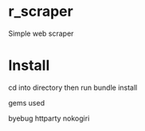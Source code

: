 # r_scraper
Simple web scraper

# Install

cd into directory then run bundle install

gems used

byebug
httparty
nokogiri
